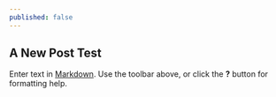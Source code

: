 ```yaml
---
published: false
---
```


## A New Post Test

Enter text in [Markdown](http://daringfireball.net/projects/markdown/). Use the toolbar above, or click the **?** button for formatting help.
